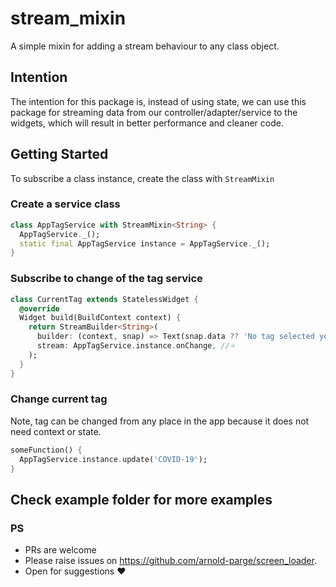 # stream_mixin

A simple mixin for adding a stream behaviour to any class object.

## Intention

The intention for this package is, instead of using state, we can use this package for streaming data from our controller/adapter/service to the widgets, which will result in better performance and cleaner code.

## Getting Started
To subscribe a class instance, create the class with `StreamMixin`

### Create a service class

```dart
class AppTagService with StreamMixin<String> {
  AppTagService._();
  static final AppTagService instance = AppTagService._();
}
```

### Subscribe to change of the tag service

```dart
class CurrentTag extends StatelessWidget {
  @override
  Widget build(BuildContext context) {
    return StreamBuilder<String>(
      builder: (context, snap) => Text(snap.data ?? 'No tag selected yet.'),
      stream: AppTagService.instance.onChange, //⭐
    );
  }
}
```

### Change current tag

Note, tag can be changed from any place in the app because it does not need context or state.

```dart
someFunction() {
  AppTagService.instance.update('COVID-19');
}
```

## Check example folder for more examples

### PS 
- PRs are welcome
- Please raise issues on https://github.com/arnold-parge/screen_loader.
- Open for suggestions ❤️
